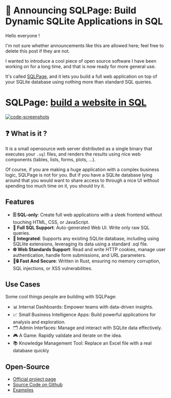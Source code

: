 # 📢 Announcing SQLPage: Build Dynamic SQLite Applications in SQL

Hello everyone ! 

I'm not sure whether announcements like this are allowed here; feel free to delete this post if they are not.

I wanted to introduce a cool piece of open source software I have been working on for a long time, and that is now ready for more general use.

It's called [SQLPage](https://sql-page.com), and it lets you build a full web application on top of your SQLite database using nothing more than standard SQL queries. 

# SQLPage: [build a website in SQL](https://sql-page.com)

[![code-screenshots](https://github.com/sqlpage/SQLPage/assets/552629/03ed65bc-ecb1-4c01-990e-d6ab97be39c0)](https://github.com/sqlpage/SQLPage)


## ❓ What is it ?

It is a small opensource web server distributed as a single binary that executes your `.sql` files, and renders the results using nice web components (tables, lists, forms, plots, ...).

Of course, if you are making a huge application with a complex business logic, SQLPage is not for you. But if you have a SQLite database lying around that you would want to share access to through a nice UI without spending too much time on it, you should try it.


## Features

 - **🗄️ SQL-only**: Create full web applications with a sleek frontend without touching HTML, CSS, or JavaScript.
 - **📝 Full SQL Support**: Auto-generated Web UI. Write only raw SQL queries.
 - **🔄 Integrated**: Supports any existing SQLite database, including using SQLlite extensions, leveraging its data using a standard .sql file.
 - **🌐 Web Standards Support**: Read and write HTTP cookies, manage user authentication, handle form submissions, and URL parameters.
 - **🚀🔒 Fast And Secure**: Written in Rust, ensuring no memory corruption, SQL injections, or XSS vulnerabilities.

##  Use Cases

Some cool things people are building with SQLPage:

 - 📊 Internal Dashboards: Empower teams with data-driven insights.
 - 📈 Small Business Intelligence Apps: Build powerful applications for analysis and exploration.
 - 🗂️ Admin Interfaces: Manage and interact with SQLite data effectively.
 - 🎮 A Game: Rapidly validate and iterate on the idea.
 - 📚 Knowledge Management Tool: Replace an Excel file with a real database quickly

## Open-Source

 - [Official project page](https://sql-page.com)
 - [Source Code on Github](https://github.com/sqlpage/SQLPage)
 - [Examples](https://github.com/sqlpage/SQLPage/tree/main/examples)